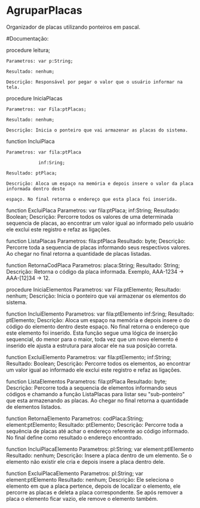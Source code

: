 # AgruparPlacas
Organizador de placas utilizando ponteiros em pascal.

#Documentação:

procedure leitura;

    Parametros: var p:String;
    
    Resultado: nenhum;
    
    Descrição: Responsável por pegar o valor que o usuário informar na tela.
    
procedure IniciaPlacas

    Parametros: var Fila:ptPlacas;
    
    Resultado: nenhum;
    
    Descrição: Inicia o ponteiro que vai armazenar as placas do sistema.
    
function IncluiPlaca

    Parametros: var fila:ptPlaca
    
                inf:Sring;
                
    Resultado: ptPlaca;
    
    Descrição: Aloca um espaço na memória e depois insere o valor da placa informada dentro deste 
    
    espaço. No final retorna o endereço que esta placa foi inserida.

function ExcluiPlaca
    Parametros: var fila:ptPlaca;
                inf:String;
    Resultado: Boolean;
    Descrição: Percorre todos os valores de uma determinada sequencia de placas, ao encontrar um 
    valor igual ao informado pelo usuário ele exclui este registro e refaz as ligações. 
    
function ListaPlacas
    Parametros: fila:ptPlaca
    Resultado: byte;
    Descrição:  Percorre toda a sequencia de placas informando seus respectivos valores. Ao chegar 
    no final retorna a quantidade de placas listadas.
    
function RetornaCodPlaca
    Parametros: placa:String;
    Resultado: String;
    Descrição: Retorna o código da placa informada. Exemplo, AAA-1234 -> AAA-[12]34 -> 12.
    
procedure IniciaElementos
    Parametros: var Fila:ptElemento;
    Resultado: nenhum;
    Descrição: Inicia o ponteiro que vai armazenar os elementos do sistema.

function IncluiElemento
    Parametros: var fila:ptElemento
                inf:Sring;
    Resultado: ptElemento;
    Descrição: Aloca um espaço na memória e depois insere o do código do elemento dentro deste espaço.
    No final retorna o endereço que este elemento foi inserido. Esta função segue uma lógica de 
    inserção sequencial, do menor para o maior, toda vez que um novo elemento é inserido ele ajusta 
    a estrutura para alocar ele na sua posição correta.   

function ExcluiElemento
    Parametros: var fila:ptElemento;
                inf:String;
    Resultado: Boolean;
    Descrição: Percorre todos os elementos, ao encontrar um valor igual ao informado ele exclui este
    registro e refaz as ligações.     
    
function ListaElementos
    Parametros: fila:ptPlaca
    Resultado: byte;
    Descrição:  Percorre toda a sequencia de elementos informando seus códigos e chamando a função 
    ListaPlacas para listar seu "sub-ponteiro" que esta armazenando as placas. Ao chegar no final 
    retorna a quantidade de elementos listados.
    
function RetornaElemento
    Parametros: codPlaca:String;
                element:ptElemento;
    Resultado: ptElemento;
    Descrição: Percorre toda a sequência de placas até achar o endereço referente ao código informado.
    No final define como resultado o endereço encontrado.
    
function IncluiPlacaElemento
    Parametros: pl:String;
                var element:ptlElemento
    Resultado: nenhum;
    Descrição: Insere a placa dentro de um elemento. Se o elemento não existir ele cria e depois 
    insere a placa dentro dele.
    
function ExcluiPlacaElemento
    Parametros: pl:String;
                var element:ptlElemento
    Resultado: nenhum;
    Descrição: Ele seleciona o elemento em que a placa pertence, depois de localizar o elemento, ele
    percorre as placas e deleta a placa correspondente. Se após remover a placa o elemento ficar 
    vazio, ele remove o elemento também.    
                
    
